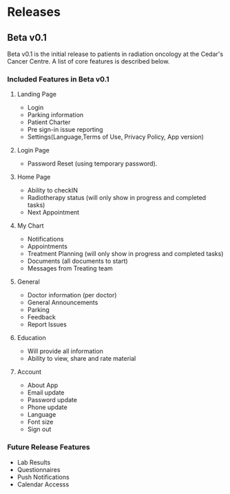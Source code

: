 # Releases

## Beta v0.1

Beta v0.1 is the initial release to patients in radiation oncology at the Cedar's Cancer Centre. A list of core features is described below.

### Included Features in Beta v0.1

1. Landing Page
    * Login
    * Parking information
    * Patient Charter
    * Pre sign-in issue reporting
    * Settings(Language,Terms of Use, Privacy Policy, App version)

2. Login Page
    * Password Reset (using temporary password).

3. Home Page
    * Ability to checkIN
    * Radiotherapy status (will only show in progress and completed tasks)
    * Next Appointment

4. My Chart
    * Notifications
    * Appointments
    * Treatment Planning (will only show in progress and completed tasks)
    * Documents (all documents to start)
    * Messages from Treating team

5. General
    * Doctor information (per doctor)
    * General Announcements
    * Parking
    * Feedback
    * Report Issues

6. Education
    * Will provide all information
    * Ability to view, share and rate material

7. Account
    * About App
    * Email update
    * Password update
    * Phone update
    * Language
    * Font size
    * Sign out

### Future Release Features
* Lab Results
* Questionnaires
* Push Notifications
* Calendar Accesss
